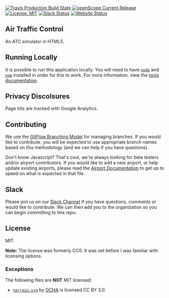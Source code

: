 [![Travis Production Build State](https://img.shields.io/travis/openscope/openscope/master.svg)](https://github.com/openscope/openscope/tree/master)
[![openScope Current Release](https://img.shields.io/github/release/openscope/openscope.svg)](https://github.com/openscope/openscope/releases)
[![License: MIT](https://img.shields.io/badge/license-MIT-blue.svg)](./LICENSE.md)
[![Slack Status](http://slack.openscope.co/badge.svg)](http://slack.openscope.co)
[![Website Status](https://img.shields.io/website-up-down-green-red/http/openscope.co.svg)](http://www.openscope.co)

## Air Traffic Control

An ATC simulator in HTML5.

## Running Locally

It is possible to run this application locally. You will need to have [`node`](https://nodejs.org/en/download/) and [`npm`](https://docs.npmjs.com/getting-started/installing-node) installed in order for this to work. For more information, view the [tools documentation](tools/README.md).

## Privacy Discolsures

Page hits are tracked with Google Analytics.

## Contributing

We use the [GitFlow Branching Model](http://nvie.com/posts/a-successful-git-branching-model) for managing branches.  If you would like to contribute, you will be expected to use appropriate branch names based on this methodology (and we can help if you have questions).

Don't know Javascript?  That's cool, we're always looking for beta testers and/or airport contributors.  If you would like to add a new airport, or help update existing airports, please read the [Airport Documentation](https://github.com/openscope/openscope/wiki/Airport.json) to get up to speed on what is expected in that file.

## Slack

Please join us on our [Slack Channel](http://slack.openscope.co/) if you have questions, comments or would like to contribute.  We can then add you to the organization so you can begin committing to this repo.

## License

MIT.

**Note:** The license was formerly CC0. It was set before I was familiar with licensing options.

### Exceptions

The following files are **NOT** MIT licensed:

* [`terrain.svg`](http://www.flaticon.com/free-icon/mountain-summit_27798) by [OCHA](http://www.flaticon.com/authors/ocha) is licensed CC BY 3.0.
